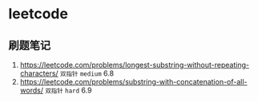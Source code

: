 # leetcode



## 刷题笔记

1. https://leetcode.com/problems/longest-substring-without-repeating-characters/ `双指针`   `medium` 6.8
2. https://leetcode.com/problems/substring-with-concatenation-of-all-words/ `双指针` `hard` 6.9


